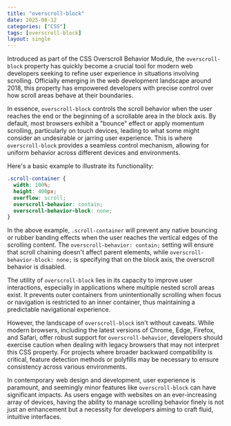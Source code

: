 ```yaml
---
title: "overscroll-block"
date: 2025-08-12
categories: ["CSS"]
tags: [overscroll-block]
layout: single
---
```


Introduced as part of the CSS Overscroll Behavior Module, the `overscroll-block` property has quickly become a crucial tool for modern web developers seeking to refine user experience in situations involving scrolling. Officially emerging in the web development landscape around 2018, this property has empowered developers with precise control over how scroll areas behave at their boundaries.

In essence, `overscroll-block` controls the scroll behavior when the user reaches the end or the beginning of a scrollable area in the block axis. By default, most browsers exhibit a "bounce" effect or apply momentum scrolling, particularly on touch devices, leading to what some might consider an undesirable or jarring user experience. This is where `overscroll-block` provides a seamless control mechanism, allowing for uniform behavior across different devices and environments.

Here's a basic example to illustrate its functionality:

```css
.scroll-container {
  width: 100%;
  height: 400px;
  overflow: scroll;
  overscroll-behavior: contain;
  overscroll-behavior-block: none;
}
```

In the above example, `.scroll-container` will prevent any native bouncing or rubber banding effects when the user reaches the vertical edges of the scrolling content. The `overscroll-behavior: contain;` setting will ensure that scroll chaining doesn't affect parent elements, while `overscroll-behavior-block: none;` is specifying that on the block axis, the overscroll behavior is disabled.

The utility of `overscroll-block` lies in its capacity to improve user interactions, especially in applications where multiple nested scroll areas exist. It prevents outer containers from unintentionally scrolling when focus or navigation is restricted to an inner container, thus maintaining a predictable navigational experience.

However, the landscape of `overscroll-block` isn't without caveats. While modern browsers, including the latest versions of Chrome, Edge, Firefox, and Safari, offer robust support for `overscroll-behavior`, developers should exercise caution when dealing with legacy browsers that may not interpret this CSS property. For projects where broader backward compatibility is critical, feature detection methods or polyfills may be necessary to ensure consistency across various environments.

In contemporary web design and development, user experience is paramount, and seemingly minor features like `overscroll-block` can have significant impacts. As users engage with websites on an ever-increasing array of devices, having the ability to manage scrolling behavior finely is not just an enhancement but a necessity for developers aiming to craft fluid, intuitive interfaces.
